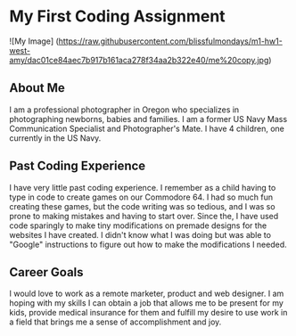 # My First Coding Assignment
![My Image] (https://raw.githubusercontent.com/blissfulmondays/m1-hw1-west-amy/dac01ce84aec7b917b161aca278f34aa2b322e40/me%20copy.jpg)
## About Me
I am a professional photographer in Oregon who specializes in photographing newborns, babies and families. I am a former US Navy Mass Communication Specialist and Photographer's Mate. I have 4 children, one currently in the US Navy.  
## Past Coding Experience
I have very little past coding experience. I remember as a child having to type in code to create games on our Commodore 64. I had so much fun creating these games, but the code writing was so tedious, and I was so prone to making mistakes and having to start over. Since the, I have used code sparingly to make tiny modifications on premade designs for the websites I have created. I didn't know what I was doing but was able to "Google" instructions to figure out how to make the modifications I needed. 
## Career Goals  
I would love to work as a remote marketer, product and web designer. I am hoping with my skills I can obtain a job that allows me to be present for my kids, provide medical insurance for them and fulfill my desire to use work in a field that brings me a sense of accomplishment and joy. 